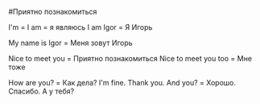 #Приятно познакомиться

I'm = I am = я являюсь
I am Igor = Я Игорь

My name is Igor = Меня зовут Игорь

Nice to meet you = Приятно познакомиться
Nice to meet you too = Мне тоже

How are you? = Как дела?
I'm fine. Thank you. And you? = Хорошо. Спасибо. А у тебя?